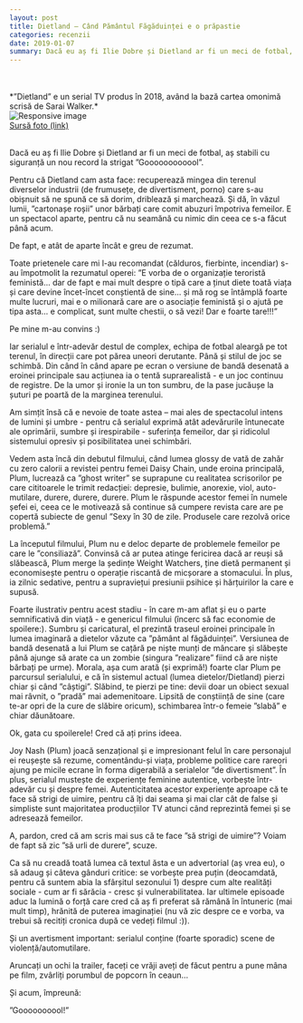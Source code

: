 ```yaml
---
layout: post
title: Dietland – Când Pământul Făgăduinței e o prăpastie
categories: recenzii
date: 2019-01-07
summary: Dacă eu aș fi Ilie Dobre și Dietland ar fi un meci de fotbal, aș stabili cu siguranță un nou record la strigat ”Goooooooooool”.
---
```


<br/>
<br/>
*”Dietland” e un serial TV produs în 2018, având la bază cartea omonimă scrisă de Sarai Walker.*  
<br/>
<img src="{{site.url}}/img/dietland.jpg" class="img-fluid" alt="Responsive image">

<br/>
<a href="https://www.facebook.com/DietlandAMC/photos/p.209349696412577/209349696412577/?type=1&theater">Sursă foto (link)</a>
<br/>
<br/>

Dacă eu aș fi Ilie Dobre și Dietland ar fi un meci de fotbal, aș stabili cu siguranță un nou record la strigat ”Goooooooooool”.

Pentru că Dietland cam asta face: recuperează mingea din terenul diverselor industrii (de frumusețe, de divertisment, porno) care s-au obișnuit să ne spună ce să dorim, driblează și marchează. Și dă, în văzul lumii, ”cartonașe roșii” unor bărbați care comit abuzuri împotriva femeilor. E un spectacol aparte, pentru că nu seamănă cu nimic din ceea ce s-a făcut până acum.

De fapt, e atât de aparte încât e greu de rezumat.

Toate prietenele care mi l-au recomandat (călduros, fierbinte, incendiar) s-au împotmolit la rezumatul operei: ”E vorba de o organizație teroristă feministă... dar de fapt e mai mult despre o tipă care a ținut diete toată viața și care devine încet-încet conștientă de sine... și mă rog se întâmplă foarte multe lucruri, mai e o milionară care are o asociație feministă și o ajută pe tipa asta... e complicat, sunt multe chestii, o să vezi! Dar e foarte tare!!!”

Pe mine m-au convins :)

Iar serialul e într-adevăr destul de complex, echipa de fotbal aleargă pe tot terenul, în direcții care pot părea uneori derutante. Până și stilul de joc se schimbă. Din când în când apare pe ecran o versiune de bandă desenată a eroinei principale sau acțiunea ia o tentă suprarealistă - e un joc continuu de registre. De la umor și ironie la un ton sumbru, de la pase jucăușe la șuturi pe poartă de la marginea terenului.

Am simțit însă că e nevoie de toate astea – mai ales de spectacolul intens de lumini și umbre - pentru că serialul exprimă atât adevărurile întunecate ale oprimării, sumbre și irespirabile - suferința femeilor, dar și ridicolul sistemului opresiv și posibilitatea unei schimbări.

Vedem asta încă din debutul filmului, când lumea glossy de vată de zahăr cu zero calorii a revistei pentru femei Daisy Chain, unde eroina principală, Plum, lucrează ca ”ghost writer” se suprapune cu realitatea scrisorilor pe care cititoarele le trimit redacției: depresie, bulimie, anorexie, viol, auto-mutilare, durere, durere, durere. Plum le răspunde acestor femei în numele șefei ei, ceea ce le motivează să continue să cumpere revista care are pe copertă subiecte de genul ”Sexy în 30 de zile. Produsele care rezolvă orice problemă.”



La începutul filmului, Plum nu e deloc departe de problemele femeilor pe care le ”consiliază”. Convinsă că ar putea atinge fericirea dacă ar reuși să slăbească, Plum merge la ședințe Weight Watchers, ține dietă permanent și economisește pentru o operație riscantă de micșorare a stomacului. În plus, ia zilnic sedative, pentru a supraviețui presiunii psihice și hărțuirilor la care e supusă.

Foarte ilustrativ pentru acest stadiu - în care m-am aflat și eu o parte semnificativă din viață - e genericul filmului (încerc să fac economie de spoilere:). Sumbru și caricatural, el prezintă traseul eroinei principale în lumea imaginară a dietelor văzute ca ”pământ al făgăduinței”. Versiunea de bandă desenată a lui Plum se cațără pe niște munți de mâncare și slăbește până ajunge să arate ca un zombie (singura ”realizare” fiind că are niște bărbați pe urme). Morala, așa cum arată (și exprimă!) foarte clar Plum pe parcursul serialului, e că în sistemul actual (lumea dietelor/Dietland) pierzi chiar și când ”câștigi”. Slăbind, te pierzi pe tine: devii doar un obiect sexual mai râvnit, o ”pradă” mai ademenitoare. Lipsită de conștiință de sine (care te-ar opri de la cure de slăbire oricum), schimbarea într-o femeie ”slabă” e chiar dăunătoare.

Ok, gata cu spoilerele! Cred că ați prins ideea.

Joy Nash (Plum) joacă senzațional și e impresionant felul în care personajul ei reușește să rezume, comentându-și viața, probleme politice care rareori ajung pe micile ecrane în forma digerabilă a serialelor ”de divertisment”. În plus, serialul mustește de experiențe feminine autentice, vorbește într-adevăr cu și despre femei. Autenticitatea acestor experiențe aproape că te face să strigi de uimire, pentru că îți dai seama și mai clar cât de false și simpliste sunt majoritatea producțiilor TV atunci când reprezintă femei și se adresează femeilor.

A, pardon, cred că am scris mai sus că te face ”să strigi de uimire”? Voiam de fapt să zic ”să urli de durere”, scuze.

Ca să nu creadă toată lumea că textul ăsta e un advertorial (aș vrea eu), o să adaug și câteva gânduri critice: se vorbește prea puțin (deocamdată, pentru că suntem abia la sfârșitul sezonului 1) despre cum alte realități sociale - cum ar fi sărăcia - cresc și vulnerabilitatea. Iar ultimele episoade aduc la lumină o forță care cred că aș fi preferat să rămână în întuneric (mai mult timp), hrănită de puterea imaginației (nu vă zic despre ce e vorba, va trebui să recitiți cronica după ce vedeți filmul :)).

Și un avertisment important: serialul conține (foarte sporadic) scene de violență/automutilare.



Aruncați un ochi la trailer, faceți ce vrăji aveți de făcut pentru a pune mâna pe film, zvârliți porumbul de popcorn în ceaun…

Și acum, împreună:

”Goooooooool!”  
<br/>
<br/>



 <br/>









